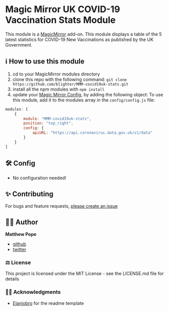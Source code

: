 # Magic Mirror UK COVID-19 Vaccination Stats Module
This module is a <a href="https://github.com/MichMich/MagicMirror">MagicMirror</a> add-on.
This module displays a table of the 5 latest statistics for COVID-19 New Vaccinations as published by the UK Government.

## ℹ️ How to use this module
1. cd to your MagicMirror modules directory
1. clone this repo with the following command: `git clone https://github.com/blighter/MMM-covid19uk-stats.git`
1. install all the npm modules with `npm install`
1. update your [Magic Mirror Config](https://github.com/MichMich/MagicMirror/blob/master/config/config.js.sample), by adding the following object:
To use this module, add it to the modules array in the `config/config.js` file:

````javascript
modules: [
	{
		module: "MMM-covid19uk-stats",
		position: "top_right",
		config: {
			apiURL: "https://api.coronavirus.data.gov.uk/v1/data"
		}
	}
]
````


## 🛠️ Config
* No configuration needed!

## ✨ Contributing
For bugs and feature requests, [please create an issue](https://github.com/elaniobro/mmm-stocks/issues)

## 👨🏻 Author
**Matthew Pope**
* [github](https://github.com/blighter)
* [twitter](https://www.twitter.com/blighternet)

### ⚖️ License
This project is licensed under the MIT License - see the LICENSE.md file for details

### 🙏🏽 Acknowledgments
* [Elaniobro](https://github.com/Elaniobro) for the readme template
